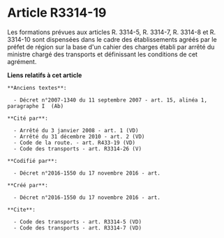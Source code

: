 # Article R3314-19

Les formations prévues aux articles R. 3314-5, R. 3314-7, R. 3314-8 et R. 3314-10 sont dispensées dans le cadre des
établissements agréés par le préfet de région sur la base d'un cahier des charges établi par arrêté du ministre chargé des
transports et définissant les conditions de cet agrément.

**Liens relatifs à cet article**

	**Anciens textes**:

	  - Décret n°2007-1340 du 11 septembre 2007 - art. 15, alinéa 1, paragraphe I  (Ab)

	**Cité par**:

	  - Arrêté du 3 janvier 2008 - art. 1 (VD)
	  - Arrêté du 31 décembre 2010 - art. 2 (VD)
	  - Code de la route. - art. R433-19 (VD)
	  - Code des transports - art. R3314-26 (V)

	**Codifié par**:

	  - Décret n°2016-1550 du 17 novembre 2016 - art.

	**Créé par**:

	  - Décret n°2016-1550 du 17 novembre 2016 - art.

	**Cite**:

	  - Code des transports - art. R3314-5 (VD)
	  - Code des transports - art. R3314-7 (VD)
